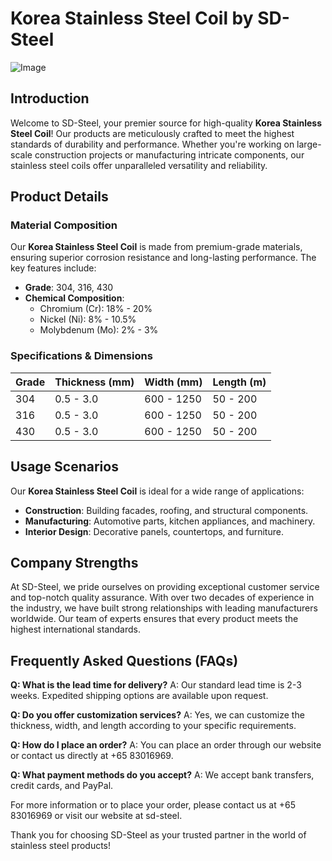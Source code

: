 # Korea Stainless Steel Coil by SD-Steel

![Image](https://github.com/user-attachments/assets/2567258e-e124-4816-932d-1809bd27ef0b)

## Introduction

Welcome to SD-Steel, your premier source for high-quality **Korea Stainless Steel Coil**! Our products are meticulously crafted to meet the highest standards of durability and performance. Whether you're working on large-scale construction projects or manufacturing intricate components, our stainless steel coils offer unparalleled versatility and reliability.

## Product Details

### Material Composition

Our **Korea Stainless Steel Coil** is made from premium-grade materials, ensuring superior corrosion resistance and long-lasting performance. The key features include:

- **Grade**: 304, 316, 430
- **Chemical Composition**: 
  - Chromium (Cr): 18% - 20%
  - Nickel (Ni): 8% - 10.5%
  - Molybdenum (Mo): 2% - 3%

### Specifications & Dimensions

| Grade | Thickness (mm) | Width (mm) | Length (m) |
|-------|----------------|------------|------------|
| 304   | 0.5 - 3.0      | 600 - 1250 | 50 - 200   |
| 316   | 0.5 - 3.0      | 600 - 1250 | 50 - 200   |
| 430   | 0.5 - 3.0      | 600 - 1250 | 50 - 200   |

## Usage Scenarios

Our **Korea Stainless Steel Coil** is ideal for a wide range of applications:

- **Construction**: Building facades, roofing, and structural components.
- **Manufacturing**: Automotive parts, kitchen appliances, and machinery.
- **Interior Design**: Decorative panels, countertops, and furniture.

## Company Strengths

At SD-Steel, we pride ourselves on providing exceptional customer service and top-notch quality assurance. With over two decades of experience in the industry, we have built strong relationships with leading manufacturers worldwide. Our team of experts ensures that every product meets the highest international standards.

## Frequently Asked Questions (FAQs)

**Q: What is the lead time for delivery?**
A: Our standard lead time is 2-3 weeks. Expedited shipping options are available upon request.

**Q: Do you offer customization services?**
A: Yes, we can customize the thickness, width, and length according to your specific requirements.

**Q: How do I place an order?**
A: You can place an order through our website or contact us directly at +65 83016969.

**Q: What payment methods do you accept?**
A: We accept bank transfers, credit cards, and PayPal.

For more information or to place your order, please contact us at +65 83016969 or visit our website at  sd-steel.

Thank you for choosing SD-Steel as your trusted partner in the world of stainless steel products!